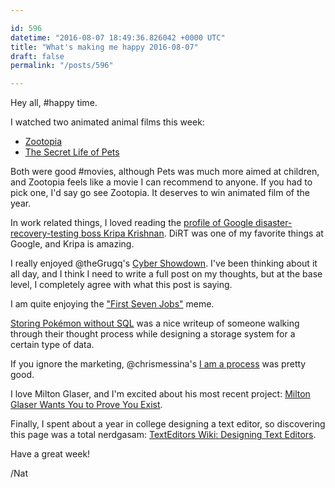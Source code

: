 ```yaml
---

id: 596
datetime: "2016-08-07 18:49:36.826042 +0000 UTC"
title: "What's making me happy 2016-08-07"
draft: false
permalink: "/posts/596"

---
```


Hey all, #happy time.

I watched two animated animal films this week:

 - [Zootopia](https://en.wikipedia.org/wiki/Zootopia)
 - [The Secret Life of Pets](https://en.wikipedia.org/wiki/The_Secret_Life_of_Pets)

Both were good #movies, although Pets was much more aimed at children, and Zootopia feels like a movie I can recommend to anyone. If you had to pick one, I'd say go see Zootopia. It deserves to win animated film of the year.

In work related things, I loved reading the [profile of Google disaster-recovery-testing boss Kripa Krishnan](http://www.businessinsider.com/profile-of-google-disaster-recovery-testing-boss-kripa-krishnan-2016-8). DiRT was one of my favorite things at Google, and Kripa is amazing.

I really enjoyed @theGrugq's [Cyber Showdown](https://grugq.tumblr.com/post/148394704908/cyber-showdown). I've been thinking about it all day, and I think I need to write a full post on my thoughts, but at the base level, I completely agree with what this post is saying.

I am quite enjoying the ["First Seven Jobs"](https://writing.natwelch.com/post/595) meme.

[Storing Pokémon without SQL](https://eev.ee/blog/2016/08/05/storing-pok%!C(MISSING)3%!A(MISSING)9mon-without-sql/) was a nice writeup of someone walking through their thought process while designing a storage system for a certain type of data.

If you ignore the marketing, @chrismessina's [I am a process](https://medium.com/chris-messina/i-am-a-process-354d0b2a2c7b#.htu6tolxk) was pretty good.

I love Milton Glaser, and I'm excited about his most recent project: [Milton Glaser Wants You to Prove You Exist](https://www.bloomberg.com/news/articles/2016-05-06/milton-glaser-wants-you-to-prove-you-exist).

Finally, I spent about a year in college designing a text editor, so discovering this page was a total nerdgasam: [TextEditors Wiki: Designing Text Editors](http://texteditors.org/cgi-bin/wiki.pl?DesigningTextEditors).

Have a great week!

/Nat

